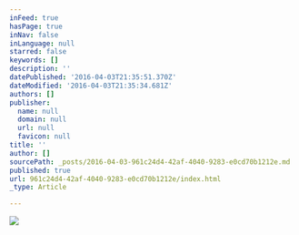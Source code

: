 ```yaml
---
inFeed: true
hasPage: true
inNav: false
inLanguage: null
starred: false
keywords: []
description: ''
datePublished: '2016-04-03T21:35:51.370Z'
dateModified: '2016-04-03T21:35:34.681Z'
authors: []
publisher:
  name: null
  domain: null
  url: null
  favicon: null
title: ''
author: []
sourcePath: _posts/2016-04-03-961c24d4-42af-4040-9283-e0cd70b1212e.md
published: true
url: 961c24d4-42af-4040-9283-e0cd70b1212e/index.html
_type: Article

---
```

![](https://the-grid-user-content.s3-us-west-2.amazonaws.com/822e2413-f617-4d86-9701-f9dbf3177a25.jpg)